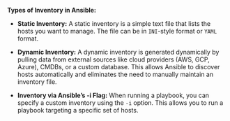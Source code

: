 **Types of Inventory in Ansible:**
- **Static Inventory:** A static inventory is a simple text file that lists the hosts you want to manage. The file can be in `INI`-style format or `YAML` format.

- **Dynamic Inventory:** A dynamic inventory is generated dynamically by pulling data from external sources like cloud providers (AWS, GCP, Azure), CMDBs, or a custom database. This allows Ansible to discover hosts automatically and eliminates the need to manually maintain an inventory file.
- **Inventory via Ansible’s -i Flag:** When running a playbook, you can specify a custom inventory using the `-i` option. This allows you to run a playbook targeting a specific set of hosts.
